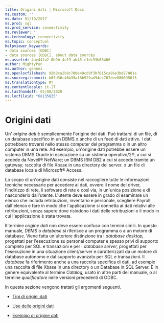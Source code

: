 ```yaml
---
title: Origini dati | Microsoft Docs
ms.custom: ''
ms.date: 01/19/2017
ms.prod: sql
ms.prod_service: connectivity
ms.reviewer: ''
ms.technology: connectivity
ms.topic: conceptual
helpviewer_keywords:
- data sources [ODBC]
- data sources [ODBC], about data sources
ms.assetid: 4ae44fa2-0b9b-4e19-ab45-c1dc93b68406
author: MightyPen
ms.author: genemi
ms.openlocfilehash: 92b8ca2b8c780e48cd9f3bf815ca86e3bd27081e
ms.sourcegitcommit: b87d36c46b39af8b929ad94ec707dee8800950f5
ms.translationtype: MT
ms.contentlocale: it-IT
ms.lasthandoff: 02/08/2020
ms.locfileid: "68135625"
---
```

# <a name="data-sources"></a>Origini dati
Un' *origine dati* è semplicemente l'origine dei dati. Può trattarsi di un file, di un database specifico in un DBMS o anche di un feed di dati attivo. I dati potrebbero trovarsi nello stesso computer del programma o in un altro computer in una rete. Ad esempio, un'origine dati potrebbe essere un sistema DBMS Oracle in esecuzione su un sistema operativo/2®, a cui si accede da Novell® NetWare; un DBMS IBM DB2 a cui si accede tramite un gateway; raccolta di file Xbase in una directory del server. o un file di database locale di Microsoft® Access.  
  
 Lo scopo di un'origine dati consiste nel raccogliere tutte le informazioni tecniche necessarie per accedere ai dati, ovvero il nome del driver, l'indirizzo di rete, il software di rete e così via, in un'unica posizione e di nasconderlo dall'utente. L'utente deve essere in grado di esaminare un elenco che includa retribuzioni, inventario e personale, scegliere Payroll dall'elenco e fare in modo che l'applicazione si connetta ai dati relativi alle retribuzioni, senza sapere dove risiedono i dati delle retribuzioni o il modo in cui l'applicazione è stata trovata.  
  
 Il termine *origine dati* non deve essere confuso con termini simili. In questo manuale, *DBMS* o *database* si riferisce a un programma o a un motore di database. Viene fatta un'ulteriore distinzione tra i *database desktop,* progettati per l'esecuzione su personal computer e spesso privi di supporto completo per SQL e transazioni e per i *database server,* progettati per l'esecuzione in una situazione client/server e caratterizzati da un motore di database autonomo e dal supporto avanzato per SQL e transazioni. Il *database* fa riferimento anche a una raccolta specifica di dati, ad esempio una raccolta di file Xbase in una directory o un Database in SQL Server. È in genere equivalente al termine *Catalog,* usato in altre parti del manuale, o al termine *qualificatore* nelle versioni precedenti di ODBC.  
  
 In questa sezione vengono trattati gli argomenti seguenti.  
  
-   [Tipi di origini dati](../../odbc/reference/types-of-data-sources.md)  
  
-   [Uso delle origini dati](../../odbc/reference/using-data-sources.md)  
  
-   [Esempio di origine dati](../../odbc/reference/data-source-example.md)
